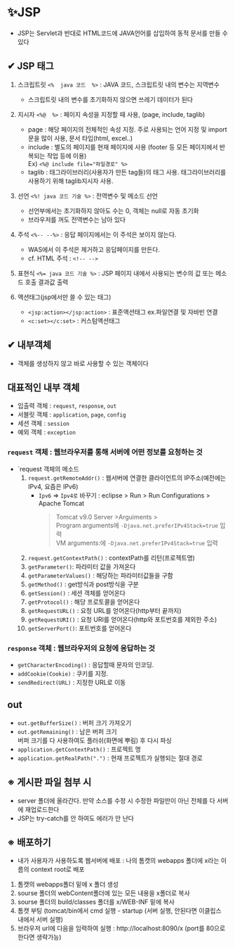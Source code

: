 # ✨JSP

- JSP는 Servlet과 반대로 HTML코드에 JAVA언어를 삽입하여 동적 문서를 만들 수 있다

## ✔ JSP 태그

1. 스크립트릿 `<%  java 코드  %>` : JAVA 코드, 스크립트릿 내의 변수는 지역변수

   - 스크립트릿 내의 변수를 초기화하지 않으면 쓰레기 데이터가 된다

2. 지시자 `<%@  %>` : 페이지 속성을 지정할 때 사용, (page, include, taglib)

   - page : 해당 페이지의 전체적인 속성 지정. 주로 사용되는 언어 지정 및 import문을 많이 사용, 문서 타입(html, excel..)
   - include : 별도의 페이지를 현재 페이지에 사용 (footer 등 모든 페이지에서 반복되는 작업 등에 이용)  
     Ex) `<%@ include file="파일경로" %>`
   - taglib : 태그라이브러리(사용자가 만든 tag들)의 태그 사용. 태그라이브러리를 사용하기 위해 taglib지시자 사용.

3. 선언 `<%! java 코드 기술 %>` : 전역변수 및 메소드 선언

   - 선언부에서는 초기화하지 않아도 수는 0, 객체는 null로 자동 초기화
   - 브라우저를 꺼도 전역변수는 남아 있다

4. 주석 `<%-- --%>` : 응답 페이지에서는 이 주석은 보이지 않는다.

   - WAS에서 이 주석은 제거하고 응답페이지를 만든다.
   - cf. HTML 주석 : `<!-- -->`

5. 표현식 `<%= java 코드 기술 %>` : JSP 페이지 내에서 사용되는 변수의 값 또는 메소드 호출 결과값 출력

6. 액션태그(jsp에서만 쓸 수 있는 태그)
   - `<jsp:action></jsp:action>` : 표준액션태그 ex.파일연결 및 자바빈 연결
   - `<c:set></c:set>` : 커스텀액션태그

## ✔ 내부객체

- 객체를 생성하지 않고 바로 사용할 수 있는 객체이다

## 대표적인 내부 객체

- 입출력 객체 : `request`, `response`, `out`
- 서블릿 객체 : `application`, `page`, `config`
- 세션 객체 : `session`
- 예외 객체 : `exception`

### `request` 객체 : 웹브라우저를 통해 서버에 어떤 정보를 요청하는 것

- `request 객체의 메소드
  1. `request.getRemoteAddr()` : 웹서버에 연결한 클라이언트의 IP주소(예전에는 IPv4, 요즘은 IPv6)
     - `Ipv6` => `Ipv4로` 바꾸기 : eclipse > Run > Run Configurations > Apache Tomcat
       > Tomcat v9.0 Server >Arguiments >  
       > Program arguments에 `-Djava.net.preferIPv4Stack=true` 입력  
       > VM arguments:에 `-Djava.net.preferIPv4Stack=true` 입력
  2. `request.getContextPath()` : contextPath를 리턴(프로젝트명)
  3. `getParameter()`: 파라미터 값을 가져온다
  4. `getParameterValues()` : 해당하는 파라미터값들을 구함
  5. `getMethod()` : get방식과 post방식을 구분
  6. `getSession()` : 세션 객체를 얻어온다
  7. `getProtocol()` : 해당 프로토콜을 얻어온다
  8. `getRequestURL()` : 요청 URL를 얻어온다(http부터 끝까지)
  9. `getRequestURI()` : 요청 URI를 얻어온다(http와 포트번호를 제외한 주소)
  10. `getServerPort()`: 포트번호를 얻어온다

### `response` 객체 : 웹브라우저의 요청에 응답하는 것

- `getCharacterEncoding()` : 응답할때 문자의 인코딩.
- `addCookie(Cookie)` : 쿠키를 지정.
- `sendRedirect(URL)` : 지정한 URL로 이동

## out

- `out.getBufferSize()` : 버퍼 크기 가져오기
- `out.getRemaining()` : 남은 버퍼 크기  
버퍼 크기를 다 사용하여도 플러쉬(화면에 뿌림) 후 다시 파싱
- `application.getContextPath()` : 프로젝트 명
- `application.getRealPath(".")` : 현재 프로젝트가 실행되는 절대 경로


## ※ 게시판 파일 첨부 시
- server 폴더에 올라간다. 만약 소스를 수정 시 수정한 파일만이 아닌 전체를 다 서버에 재업로드한다
- JSP는 try-catch를 안 하여도 에러가 안 난다

## ※ 배포하기
- 내가 사용자가 사용하도록 웹서버에 배포 : 나의 톰캣의 webapps 폴더에 x라는 이름의 context root로 배포  
1. 톰캣의 webapps폴더 밑에 x 폴더 생성
2. sourse 폴더의 webContent폴더에 있는 모든 내용을 x폴더로 복사
3. sourse 폴더의 build/classes 폴더를 x/WEB-INF 밑에 복사
4. 톰캣 부팅 (tomcat/bin에서 cmd 실행 - startup (서버 실행, 안된다면 이클립스 내에서 서버 실행) 
5. 브라우저 url에 다음을 임력하여 실행 : http://localhost:8090/x     (port를 80으로 한다면 생략가능)